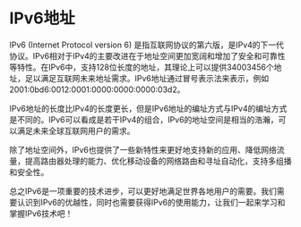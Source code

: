 # IPv6地址
IPv6 (Internet Protocol version 6) 是指互联网协议的第六版，是IPv4的下一代协议。IPv6相对于IPv4的主要改进在于地址空间更加宽阔和增加了安全和可靠性等特性。在IPv6中，支持128位长度的地址，其理论上可以提供34003456个地址，足以满足互联网未来地址需求。IPv6地址通过冒号表示法来表示，例如 2001:0bd6:0012:0001:0000:0000:0000:03d2。

IPv6地址的长度比IPv4的长度更长，但是IPv6地址的编址方式与IPv4的编址方式是不同的。IPv6可以看成是若干IPv4的组合，IPv6的地址空间是相当的浩瀚，可以满足未来全球互联网用户的需求。

除了地址空间外，IPv6也提供了一些新特性来更好地支持新的应用、降低网络流量，提高路由器处理的能力、优化移动设备的网络路由和寻址自动化，支持多组播和安全性。

总之IPv6是一项重要的技术进步，可以更好地满足世界各地用户的需要。我们需要认识到IPv6的优越性，同时也需要获得IPv6的使用能力，让我们一起来学习和掌握IPv6技术吧！